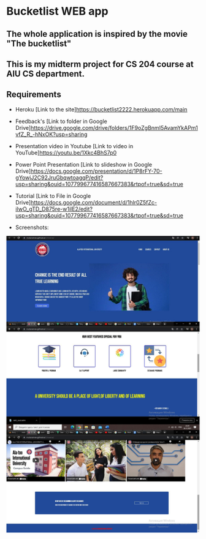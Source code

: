 # Bucketlist WEB app 
## The whole application is inspired by the movie "The bucketlist"
## This is my midterm project for CS 204 course at AIU CS department.

## Requirements 
- Heroku [Link to the site]https://bucketlist2222.herokuapp.com/main

- Feedback's [Link to folder in Google Drive]https://drive.google.com/drive/folders/1F9oZgBnmI5AvamYkAPm1vfZ_R_-hNxOK?usp=sharing

- Presentation video in Youtube [Link to video in YouTube]https://youtu.be/1Xkc4BhS7p0

- Power Point Presentation [Link to slideshow in Google Drive]https://docs.google.com/presentation/d/1P8rFY-70-gYowjJ2C92JruGbqwtoagqP/edit?usp=sharing&ouid=107799677416587667383&rtpof=true&sd=true

- Tutorial [Link to File in Google Drive]https://docs.google.com/document/d/1hlr0Z5fZc-iIwO_gTD_D875re-w1ilE2/edit?usp=sharing&ouid=107799677416587667383&rtpof=true&sd=true

- Screenshots:

<img align="center"  width="550px" src="https://github.com/mataraimov/Universe/blob/main/photo1640429714.jpeg" />
<img align="center"  width="550px" src="https://github.com/mataraimov/Universe/blob/main/photo1640535645.jpeg" />
<img align="center"  width="550px" src="https://github.com/mataraimov/Universe/blob/main/photo1640535711.jpeg" />
